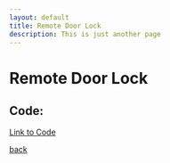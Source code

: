 ```yaml
---
layout: default
title: Remote Door Lock
description: This is just another page
---
```


# Remote Door Lock


## Code:

[Link to Code](https://github.com/joey101/arduino/tree/main/lock)


[back](../index.html)